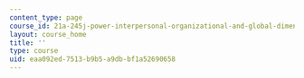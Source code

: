 ```yaml
---
content_type: page
course_id: 21a-245j-power-interpersonal-organizational-and-global-dimensions-fall-2005
layout: course_home
title: ''
type: course
uid: eaa092ed-7513-b9b5-a9db-bf1a52690658
---
```

